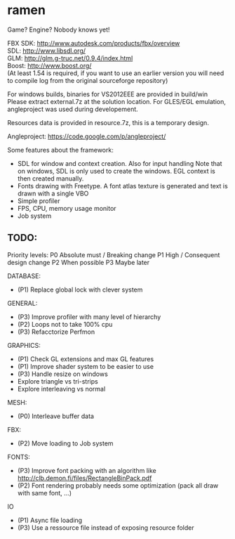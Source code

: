 ramen
=====

Game? Engine? Nobody knows yet!

FBX SDK: http://www.autodesk.com/products/fbx/overview  
SDL: http://www.libsdl.org/  
GLM: http://glm.g-truc.net/0.9.4/index.html  
Boost: http://www.boost.org/  
(At least 1.54 is required, if you want to use an earlier version you will need to compile log
from the original sourceforge repository)


For windows builds, binaries for VS2012EEE are provided in build/win
Please extract external.7z at the solution location.
For GLES/EGL emulation, angleproject was used during developement.

Resources data is provided in resource.7z, this is a temporary design.

Angleproject: https://code.google.com/p/angleproject/


Some features about the framework:
- SDL for window and context creation. Also for input handling
  Note that on windows, SDL is only used to create the windows. EGL context is then created manually.
- Fonts drawing with Freetype. A font atlas texture is generated and text is drawn with a single VBO
- Simple profiler
- FPS, CPU, memory usage monitor
- Job system

TODO:
-----

Priority levels:
P0 Absolute must / Breaking change
P1 High / Consequent design change
P2 When possible
P3 Maybe later

DATABASE:
- (P1) Replace global lock with clever system

GENERAL:
- (P3) Improve profiler with many level of hierarchy
- (P2) Loops not to take 100% cpu
- (P3) Refacctorize Perfmon

GRAPHICS:
- (P1) Check GL extensions and max GL features
- (P1) Improve shader system to be easier to use
- (P3) Handle resize on windows
- Explore triangle vs tri-strips
- Explore interleaving vs normal

MESH:
- (P0) Interleave buffer data

FBX:
- (P2) Move loading to Job system

FONTS:
- (P3) Improve font packing with an algorithm like http://clb.demon.fi/files/RectangleBinPack.pdf
- (P2) Font rendering probably needs some optimization (pack all draw with same font, ...)

IO
- (P1) Async file loading
- (P3) Use a ressource file instead of exposing resource folder
